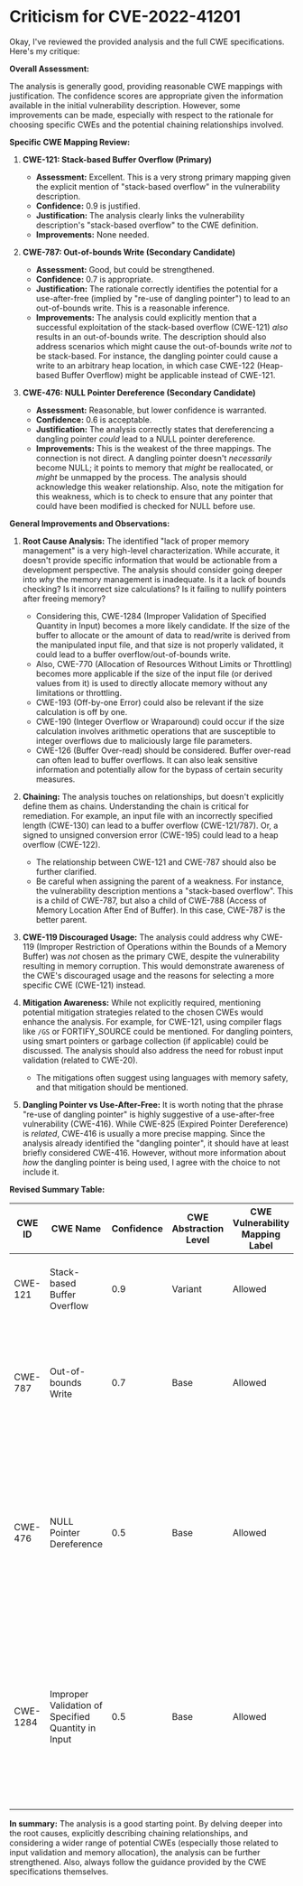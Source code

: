 # Criticism for CVE-2022-41201

Okay, I've reviewed the provided analysis and the full CWE specifications. Here's my critique:

**Overall Assessment:**

The analysis is generally good, providing reasonable CWE mappings with justification. The confidence scores are appropriate given the information available in the initial vulnerability description. However, some improvements can be made, especially with respect to the rationale for choosing specific CWEs and the potential chaining relationships involved.

**Specific CWE Mapping Review:**

1.  **CWE-121: Stack-based Buffer Overflow (Primary)**

    *   **Assessment:** Excellent. This is a very strong primary mapping given the explicit mention of "stack-based overflow" in the vulnerability description.
    *   **Confidence:** 0.9 is justified.
    *   **Justification:** The analysis clearly links the vulnerability description's "stack-based overflow" to the CWE definition.
    *   **Improvements:** None needed.

2.  **CWE-787: Out-of-bounds Write (Secondary Candidate)**

    *   **Assessment:** Good, but could be strengthened.
    *   **Confidence:** 0.7 is appropriate.
    *   **Justification:** The rationale correctly identifies the potential for a use-after-free (implied by "re-use of dangling pointer") to lead to an out-of-bounds write.  This is a reasonable inference.
    *   **Improvements:** The analysis could explicitly mention that a successful exploitation of the stack-based overflow (CWE-121) *also* results in an out-of-bounds write. The description should also address scenarios which might cause the out-of-bounds write *not* to be stack-based. For instance, the dangling pointer could cause a write to an arbitrary heap location, in which case CWE-122 (Heap-based Buffer Overflow) might be applicable instead of CWE-121.

3.  **CWE-476: NULL Pointer Dereference (Secondary Candidate)**

    *   **Assessment:** Reasonable, but lower confidence is warranted.
    *   **Confidence:** 0.6 is acceptable.
    *   **Justification:**  The analysis correctly states that dereferencing a dangling pointer *could* lead to a NULL pointer dereference.
    *   **Improvements:**  This is the weakest of the three mappings. The connection is not direct. A dangling pointer doesn't *necessarily* become NULL; it points to memory that *might* be reallocated, or *might* be unmapped by the process.  The analysis should acknowledge this weaker relationship. Also, note the mitigation for this weakness, which is to check to ensure that any pointer that could have been modified is checked for NULL before use.

**General Improvements and Observations:**

1.  **Root Cause Analysis:** The identified "lack of proper memory management" is a very high-level characterization. While accurate, it doesn't provide specific information that would be actionable from a development perspective. The analysis should consider going deeper into *why* the memory management is inadequate.  Is it a lack of bounds checking?  Is it incorrect size calculations? Is it failing to nullify pointers after freeing memory?
    *   Considering this, CWE-1284 (Improper Validation of Specified Quantity in Input) becomes a more likely candidate.  If the size of the buffer to allocate or the amount of data to read/write is derived from the manipulated input file, and that size is not properly validated, it could lead to a buffer overflow/out-of-bounds write.
    *   Also, CWE-770 (Allocation of Resources Without Limits or Throttling) becomes more applicable if the size of the input file (or derived values from it) is used to directly allocate memory without any limitations or throttling.
    *   CWE-193 (Off-by-one Error) could also be relevant if the size calculation is off by one.
    *   CWE-190 (Integer Overflow or Wraparound) could occur if the size calculation involves arithmetic operations that are susceptible to integer overflows due to maliciously large file parameters.
    *   CWE-126 (Buffer Over-read) should be considered. Buffer over-read can often lead to buffer overflows. It can also leak sensitive information and potentially allow for the bypass of certain security measures.

2.  **Chaining:** The analysis touches on relationships, but doesn't explicitly define them as chains. Understanding the chain is critical for remediation. For example, an input file with an incorrectly specified length (CWE-130) can lead to a buffer overflow (CWE-121/787). Or, a signed to unsigned conversion error (CWE-195) could lead to a heap overflow (CWE-122).
    *   The relationship between CWE-121 and CWE-787 should also be further clarified.
    *   Be careful when assigning the parent of a weakness. For instance, the vulnerability description mentions a "stack-based overflow". This is a child of CWE-787, but also a child of CWE-788 (Access of Memory Location After End of Buffer). In this case, CWE-787 is the better parent.

3.  **CWE-119 Discouraged Usage:** The analysis could address why CWE-119 (Improper Restriction of Operations within the Bounds of a Memory Buffer) was *not* chosen as the primary CWE, despite the vulnerability resulting in memory corruption. This would demonstrate awareness of the CWE's discouraged usage and the reasons for selecting a more specific CWE (CWE-121) instead.

4.  **Mitigation Awareness:** While not explicitly required, mentioning potential mitigation strategies related to the chosen CWEs would enhance the analysis. For example, for CWE-121, using compiler flags like `/GS` or FORTIFY_SOURCE could be mentioned. For dangling pointers, using smart pointers or garbage collection (if applicable) could be discussed. The analysis should also address the need for robust input validation (related to CWE-20).
    *   The mitigations often suggest using languages with memory safety, and that mitigation should be mentioned.

5. **Dangling Pointer vs Use-After-Free:** It is worth noting that the phrase "re-use of dangling pointer" is highly suggestive of a use-after-free vulnerability (CWE-416). While CWE-825 (Expired Pointer Dereference) is *related*, CWE-416 is usually a more precise mapping. Since the analysis already identified the "dangling pointer", it should have at least briefly considered CWE-416. However, without more information about *how* the dangling pointer is being used, I agree with the choice to not include it.

**Revised Summary Table:**

| CWE ID    | CWE Name                                                        | Confidence | CWE Abstraction Level | CWE Vulnerability Mapping Label | CWE-Vulnerability Mapping Notes                                                                                                                                                                                                                                      |
| --------- | --------------------------------------------------------------- | ---------- | ----------------------- | ------------------------------- | ---------------------------------------------------------------------------------------------------------------------------------------------------------------------------------------------------------------------------------------------------------------------------------- |
| CWE-121   | Stack-based Buffer Overflow                                     | 0.9        | Variant                 | Allowed                         | Primary CWE. Explicitly mentioned in the vulnerability description.                                                                                                                                                                                      |
| CWE-787   | Out-of-bounds Write                                             | 0.7        | Base                    | Allowed                         | Secondary Candidate. Result of exploiting the stack-based buffer overflow or potentially due to use-after-free.                                                                                                                                                                  |
| CWE-476   | NULL Pointer Dereference                                        | 0.5        | Base                    | Allowed                         | Secondary Candidate. Possible, but not definite, consequence of dereferencing a dangling pointer. This is less direct than the buffer overflow, but still a plausible outcome. |
| CWE-1284   | Improper Validation of Specified Quantity in Input                                        | 0.5        | Base                    | Allowed                         | Secondary Candidate. The size of the buffer is derived from the input file, and is therefore susceptible to a lack of validation. This is a possible root cause for other weaknesses.  |

**In summary:** The analysis is a good starting point. By delving deeper into the root causes, explicitly describing chaining relationships, and considering a wider range of potential CWEs (especially those related to input validation and memory allocation), the analysis can be further strengthened. Also, always follow the guidance provided by the CWE specifications themselves.
